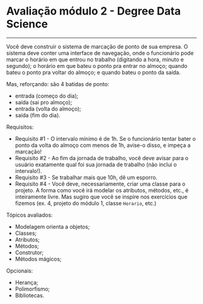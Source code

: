 # Avaliação módulo 2 - Degree Data Science


_________

Você deve construir o sistema de marcação de ponto de sua empresa. O sistema deve conter uma interface de navegação, onde o funcionário pode marcar o horário em que entrou no trabalho (digitando a hora, minuto e segundo); o horário em que bateu o ponto pra entrar no almoço; quando bateu o ponto pra voltar do almoço; e quando bateu o ponto da saída.

Mas, reforçando: são 4 batidas de ponto:

- entrada (começo do dia);
- saída (sai pro almoço);
- entrada (volta do almoço);
- saída (fim do dia).

Requisitos:

- Requisito #1 - O intervalo mínimo é de 1h. Se o funcionário tentar bater o ponto da volta do almoço com menos de 1h, avise-o disso, e impeça a marcação!
- Requisito #2 - Ao fim da jornada de trabalho, você deve avisar para o usuário exatamente qual foi sua jornada de trabalho (não inclui o intervalo!).
- Requisito #3 - Se trabalhar mais que 10h, dê um esporro.
- Requisito #4 - Você deve, necessariamente, criar uma classe para o projeto. A forma como você irá modelar os atributos, métodos, etc., é inteiramente livre. Mas sugiro que você se inspire nos exercícios que fizemos (ex. 4, projeto do módulo 1, classe `Horario`, etc.)


Tópicos avaliados:

- Modelagem orienta a objetos;
- Classes;
- Atributos;
- Métodos;
- Construtor;
- Métodos mágicos;

Opcionais:

- Herança;
- Polimorfismo;
- Bibliotecas.
